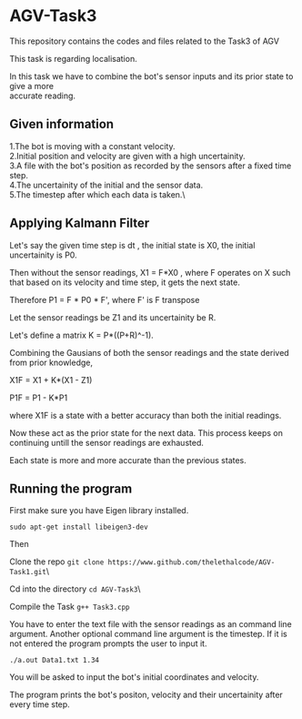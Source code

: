 # AGV-Task3

This repository contains the codes and files related to the Task3 of AGV

This task is regarding localisation.

In this task we have to combine the bot's sensor inputs and its prior state to  give a more\
accurate reading.

## Given information

1.The bot is moving with a constant velocity.\
2.Initial position and velocity are given with a high uncertainity.\
3.A file with the bot's position as recorded by the sensors after a fixed time step.\
4.The uncertainity of the initial and the sensor data.\
5.The timestep after which each data is taken.\

## Applying Kalmann Filter

Let's say the given time step is dt , the initial state is X0, the initial uncertainity is P0.

Then without the sensor readings, X1 = F*X0 , where F operates on X such that based on its velocity and time step, it gets the next state.  

Therefore P1 = F * P0 \* F', where F' is F transpose

Let the sensor readings be Z1 and its uncertainity be R.

Let's define a matrix K = P*((P+R)^-1).

Combining the Gausians of both the sensor readings and the state derived from prior knowledge,

X1F = X1 + K*(X1 - Z1)

P1F = P1 - K*P1

where X1F is a state with a better accuracy than both the initial readings.

Now these act as the prior state for the next data. This process keeps on continuing untill the sensor readings are exhausted.

Each state is more and more accurate than the previous states.

## Running the program

First make sure you have Eigen library installed.

`sudo apt-get install libeigen3-dev`

Then

Clone the repo
`git clone https://www.github.com/thelethalcode/AGV-Task1.git`\

Cd into the directory
`cd AGV-Task3`\

Compile the Task
`g++ Task3.cpp`

You have to enter the text file with the sensor readings as an command line argument. Another optional command line argument is the timestep. If it is not entered the program prompts the user to input it.

`./a.out Data1.txt 1.34`

You will be asked to input the bot's initial coordinates and velocity.

The program prints the bot's positon, velocity and their uncertainity after every time step.
